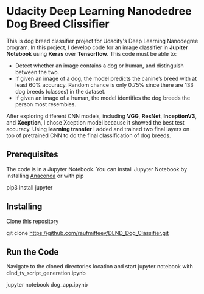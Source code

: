 # Udacity Deep Learning Nanodedree Dog Breed Clissifier

This is dog breed classifier project for Udacity's Deep Learning Nanodegree program. In this project, I develop code for an image classifier in **Jupiter Notebook** using **Keras** over **Tensorflow**. This code must be able to:

* Detect whether an image contains a dog or human, and distinguish between the two.
* If given an image of a dog, the model predicts the canine’s breed with at least 60% accuracy. Random chance is only 0.75% since there are 133 dog breeds (classes) in the dataset.
* If given an image of a human, the model identifies the dog breeds the person most resembles.

After exploring different CNN models, including **VGG**, **ResNet**, **InceptionV3**, and **Xception**, I chose Xception model because it showed the best test accuracy. Using **learning transfer** I added and trained two final layers on top of pretrained CNN to do the final classification of dog breeds.

## Prerequisites
The code is in a Jupyter Notebook. You can install Jupyter Notebook by installing [Anaconda](https://jupyter.readthedocs.io/en/latest/install.html#installing-jupyter-using-anaconda-and-conda) or with pip

pip3 install jupyter

## Installing
Clone this repository

git clone https://github.com/raufmifteev/DLND_Dog_Classifier.git

## Run the Code
Navigate to the cloned directories location and start jupyter notebook with dlnd_tv_script_generation.ipynb

jupyter notebook dog_app.ipynb

